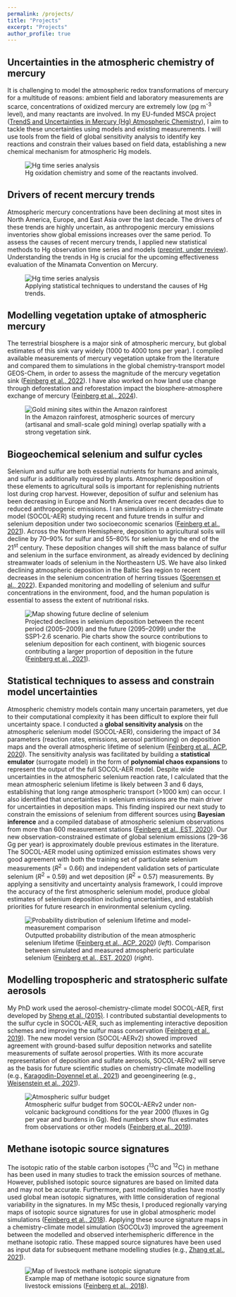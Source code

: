 ```yaml
---
permalink: /projects/
title: "Projects"
excerpt: "Projects"
author_profile: true
---
```

## Uncertainties in the atmospheric chemistry of mercury
It is challenging to model the atmospheric redox transformations of mercury for a multitude of reasons: ambient field and laboratory measurements are scarce, concentrations of oxidized mercury are extremely low (pg m<sup>-3</sup> level), and many reactants are involved. In my EU-funded MSCA project ([TrendS and Uncertainties in Mercury (Hg) Atmospheric Chemistry](https://cordis.europa.eu/project/id/101103544)), I aim to tackle these uncertainties using models and existing measurements. I will use tools from the field of global sensitivity analysis to identify key reactions and constrain their values based on field data, establishing a new chemical mechanism for atmospheric Hg models.
<figure>
    <img src="/images/simple_chem.png"
         alt="Hg time series analysis">
    <figcaption>Hg oxidation chemistry and some of the reactants involved. </figcaption>
</figure>

## Drivers of recent mercury trends
Atmospheric mercury concentrations have been declining at most sites in North America, Europe, and East Asia over the last decade. The drivers of these trends are highly uncertain, as anthropogenic mercury emissions inventories show global emissions increases over the same period. To assess the causes of recent mercury trends, I applied new statistical methods to Hg observation time series and models ([preprint, under review](https://doi.org/10.31223/X5B38K)). Understanding the trends in Hg is crucial for the upcoming effectiveness evaluation of the Minamata Convention on Mercury. 
<figure>
    <img src="/images/mercury_trends.png"
         alt="Hg time series analysis">
    <figcaption>Applying statistical techniques to understand the causes of Hg trends. </figcaption>
</figure>

## Modelling vegetation uptake of atmospheric mercury
The terrestrial biosphere is a major sink of atmospheric mercury, but global estimates of this sink vary widely (1000 to 4000 tons per year). I compiled available measurements of mercury vegetation uptake from the literature and compared them to simulations in the global chemistry-transport model GEOS-Chem, in order to assess the magnitude of the mercury vegetation sink ([Feinberg et al., 2022](https://doi.org/10.1039/D2EM00032F)). I have also worked on how land use change through deforestation and reforestation impact the biosphere-atmosphere exchange of mercury ([Feinberg et al., 2024](https://doi.org/10.1021/acs.est.3c07851)).
<figure>
    <img src="/images/mercury_vegetation.png"
         alt="Gold mining sites within the Amazon rainforest">
    <figcaption>In the Amazon rainforest, atmospheric sources of mercury (artisanal and small-scale gold mining) overlap spatially with a strong vegetation sink. </figcaption>
</figure>



## Biogeochemical selenium and sulfur cycles
Selenium and sulfur are both essential nutrients for humans and animals, and sulfur is additionally required by plants. Atmospheric deposition of these elements to agricultural soils is important for replenishing nutrients lost during crop harvest. However, deposition of sulfur and selenium has been decreasing in Europe and North America over recent decades due to reduced anthropogenic emissions. I ran simulations in a chemistry-climate model (SOCOL-AER) studying recent and future trends in sulfur and selenium deposition under two socioeconomic scenarios ([Feinberg et al., 2021](https://doi.org/10.1038/s43247-021-00172-0)). Across the Northern Hemisphere, deposition to agricultural soils will decline by 70–90% for sulfur and 55–80% for selenium by the end of the 21<sup>st</sup> century. These deposition changes will shift the mass balance of sulfur and selenium in the surface environment, as already evidenced by declining streamwater loads of selenium in the Northeastern US. We have also linked declining atmospheric deposition in the Baltic Sea region to recent decreases in the selenium concentration of herring tissues ([Soerensen et al., 2022](https://doi.org/10.1039/d1em00418b)). Expanded monitoring and modelling of selenium and sulfur concentrations in the environment, food, and the human population is essential to assess the extent of nutritional risks.
<figure>
    <img src="/images/img_Se_dep.png"
         alt="Map showing future decline of selenium">
    <figcaption>Projected declines in selenium deposition between the recent period (2005–2009) and the future (2095–2099) under the SSP1-2.6 scenario. Pie charts show the source contributions to selenium deposition for each continent, with biogenic sources contributing a larger proportion of deposition in the future (<a href="https://doi.org/10.1038/s43247-021-00172-0">Feinberg et al., 2021</a>).</figcaption>
</figure>


## Statistical techniques to assess and constrain model uncertainties
Atmospheric chemistry models contain many uncertain parameters, yet due to their computational complexity it has been difficult to explore their full uncertainty space. I conducted a **global sensitivity analysis** on the atmospheric selenium model (SOCOL-AER), considering the impact of 34 parameters (reaction rates, emissions, aerosol partitioning) on deposition maps and the overall atmospheric lifetime of selenium ([Feinberg et al., ACP, 2020](https://doi.org/10.5194/acp-20-1363-2020)). The sensitivity analysis was facilitated by building a **statistical emulator** (surrogate model) in the form of **polynomial chaos expansions** to represent the output of the full SOCOL-AER model. Despite wide uncertainties in the atmospheric selenium reaction rate, I calculated that the mean atmospheric selenium lifetime is likely between 3 and 6 days, establishing that long range atmospheric transport (>1000 km) can occur. I also identified that uncertainties in selenium emissions are the main driver for uncertainties in deposition maps. This finding inspired our next study to constrain the emissions of selenium from different sources using **Bayesian inference** and a compiled database of atmospheric selenium observations from more than 600 measurement stations ([Feinberg et al., EST, 2020](https://doi.org/10.1021/acs.est.0c01408)). Our new observation-constrained estimate of global selenium emissions (29–36 Gg per year) is approximately double previous estimates in the literature. The SOCOL-AER model using optimized emission estimates shows very good agreement with both the training set of particulate selenium measurements (*R*<sup>2</sup> = 0.66) and independent validation sets of particulate selenium (*R*<sup>2</sup> = 0.59) and wet deposition (*R*<sup>2</sup> = 0.57) measurements. By applying a sensitivity and uncertainty analysis framework, I could improve the accuracy of the first atmospheric selenium model, produce global estimates of selenium deposition including uncertainties, and establish priorities for future research in environmental selenium cycling. 
<figure>
    <img src="/images/combined_stats.png"
         alt="Probability distribution of selenium lifetime and model-measurement comparison">
    <figcaption> Outputted probability distribution of the mean atmospheric selenium lifetime (<a href="https://doi.org/10.5194/acp-20-1363-2020">Feinberg et al., ACP, 2020</a>) (<i>left</i>). Comparison between simulated and measured atmospheric particulate selenium (<a href="https://doi.org/10.1021/acs.est.0c01408">Feinberg et al., EST, 2020</a>) (<i>right</i>).</figcaption>
</figure>

## Modelling tropospheric and stratospheric sulfate aerosols
My PhD work used the aerosol-chemistry-climate model SOCOL-AER, first developed by [Sheng et al. (2015)](https://doi.org/10.1002/2014JD021985). I contributed substantial developments to the sulfur cycle in SOCOL-AER, such as implementing interactive deposition schemes and improving the sulfur mass conservation ([Feinberg et al., 2019](https://doi.org/10.5194/gmd-12-3863-2019)). The new model version (SOCOL-AERv2) showed improved agreement with ground-based sulfur deposition networks and satellite measurements of sulfate aerosol properties. With its more accurate representation of deposition and sulfate aerosols, SOCOL-AERv2 will serve as the basis for future scientific studies on chemistry-climate modelling (e.g., [Karagodin-Doyennel et al., 2021](https://doi.org/10.5194/gmd-14-6623-2021)) and geoengineering (e.g., [Weisenstein et al., 2021](https://doi.org/10.5194/acp-2021-569)).
<figure>
    <img src="/images/sulfur_cycle.png"
         alt="Atmospheric sulfur budget">
    <figcaption>Atmospheric sulfur budget from SOCOL-AERv2 under non-volcanic background conditions for the year 2000 (fluxes in Gg per year and burdens in Gg). Red numbers show flux estimates from observations or other models (<a href="https://doi.org/10.5194/gmd-12-3863-2019">Feinberg et al., 2019</a>).</figcaption>
</figure>


## Methane isotopic source signatures
The isotopic ratio of the stable carbon isotopes (<sup>13</sup>C and <sup>12</sup>C) in methane has been used in many studies to track the emission sources of methane. However, published isotopic source signatures are based on limited data and may not be accurate. Furthermore, past modelling studies have mostly used global mean isotopic signatures, with little consideration of regional variability in the signatures. In my MSc thesis, I produced regionally varying maps of isotopic source signatures for use in global atmospheric model simulations ([Feinberg et al., 2018](https://doi.org/10.1016/j.atmosenv.2017.11.037)). Applying these source signature maps in a chemistry-climate model simulation (SOCOLv3) improved the agreement between the modelled and observed interhemispheric difference in the methane isotopic ratio. These mapped source signatures have been used as input data for subsequent methane modelling studies (e.g., [Zhang et al., 2021](https://doi.org/10.1093/nsr/nwab200)).
<figure>
    <img src="/images/methane_signature.png"
         alt="Map of livestock methane isotopic signature">
    <figcaption>Example map of methane isotopic source signature from livestock emissions (<a href="https://doi.org/10.1016/j.atmosenv.2017.11.037">Feinberg et al., 2018</a>).</figcaption>
</figure>

